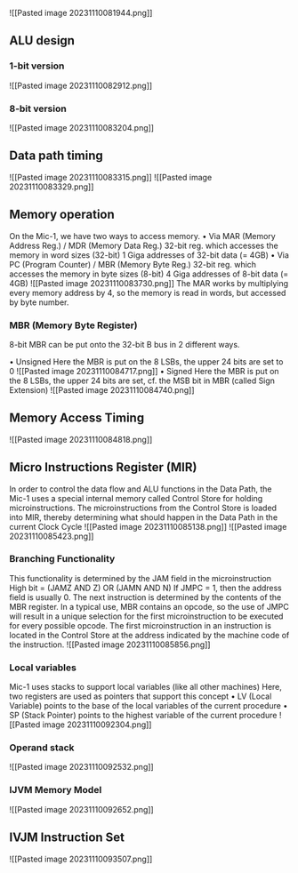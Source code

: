 ![[Pasted image 20231110081944.png]]

## ALU design
### 1-bit version
![[Pasted image 20231110082912.png]]
### 8-bit version
![[Pasted image 20231110083204.png]]

## Data path timing
![[Pasted image 20231110083315.png]]
![[Pasted image 20231110083329.png]]

## Memory operation
On the Mic-1, we have two ways to access memory.
• Via MAR (Memory Address Reg.) / MDR (Memory Data Reg.) 32-bit reg. which accesses the  memory in word sizes (32-bit) 1 Giga addresses of 32-bit data (= 4GB)
• Via PC (Program Counter) / MBR (Memory Byte Reg.) 32-bit reg. which accesses the memory in byte sizes (8-bit) 4 Giga addresses of 8-bit data (= 4GB)
![[Pasted image 20231110083730.png]]
The MAR works by multiplying every memory address by 4, so the memory is read in words, but accessed by byte number.

### MBR (Memory Byte Register)
8-bit MBR can be put onto the 32-bit B bus in 2 different ways.

• Unsigned
Here the MBR is put on the 8 LSBs, the upper 24 bits are set to 0
![[Pasted image 20231110084717.png]]
• Signed
Here the MBR is put on the 8 LSBs, the upper 24 bits are set,
cf. the MSB bit in MBR (called Sign Extension)
![[Pasted image 20231110084740.png]]

## Memory Access Timing
![[Pasted image 20231110084818.png]]

## Micro Instructions Register (MIR)
In order to control the data flow and ALU functions in the Data Path, the Mic-1 uses
a special internal memory called Control Store for holding microinstructions.
The microinstructions from the Control Store is loaded into MIR, thereby
determining what should happen in the Data Path in the current Clock Cycle
![[Pasted image 20231110085138.png]]
![[Pasted image 20231110085423.png]]

### Branching Functionality
This functionality is determined by the JAM field in the microinstruction
High bit = (JAMZ AND Z) OR (JAMN AND N)
If JMPC = 1, then the address field is usually 0. The next instruction is determined
by the contents of the MBR register. In a typical use, MBR contains an opcode, so
the use of JMPC will result in a unique selection for the first microinstruction to be
executed for every possible opcode.
The first microinstruction in an instruction is located in the Control Store at the
address indicated by the machine code of the instruction.
![[Pasted image 20231110085856.png]]

### Local variables
Mic-1 uses stacks to support local variables (like all other machines)
Here, two registers are used as pointers that support this concept
• LV (Local Variable) points to the base of the local variables of the current procedure
• SP (Stack Pointer) points to the highest variable of the current procedure
![[Pasted image 20231110092304.png]]

### Operand stack
![[Pasted image 20231110092532.png]]

### IJVM Memory Model
![[Pasted image 20231110092652.png]]

## IVJM Instruction Set
![[Pasted image 20231110093507.png]]